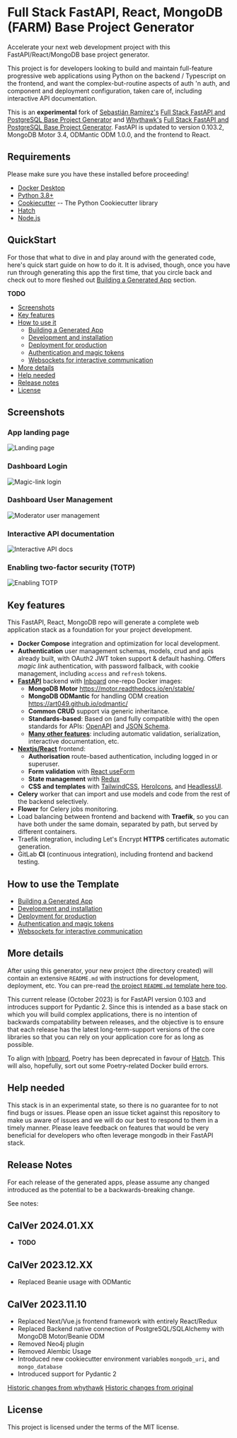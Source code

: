 # Full Stack FastAPI, React, MongoDB (FARM) Base Project Generator

Accelerate your next web development project with this FastAPI/React/MongoDB base project generator.

This project is for developers looking to build and maintain full-feature progressive web applications using Python on the backend / Typescript on the frontend, and want the complex-but-routine aspects of auth 'n auth, and component and deployment configuration, taken care of, including interactive API documentation. 

This is an **experimental** fork of [Sebastián Ramírez's](https://github.com/tiangolo) [Full Stack FastAPI and PostgreSQL Base Project Generator](https://github.com/tiangolo/full-stack-fastapi-postgresql) and [Whythawk's](https://github.com/whythawk) [Full Stack FastAPI and PostgreSQL Base Project Generator](https://github.com/whythawk/full-stack-fastapi-postgresql). FastAPI is updated to version 0.103.2, MongoDB Motor 3.4, ODMantic ODM 1.0.0, and the frontend to React.


## Requirements

Please make sure you have these installed before proceeding!
* [Docker Desktop]()
* [Python 3.8+]()
* [Cookiecutter]() -- The Python Cookiecutter library
* [Hatch]()
* [Node.js]()

## QuickStart

For those that what to dive in and play around with the generated code, here's quick start guide on how to do it. It is advised, though, once you have run through generating this app the first time, that you circle back and check out to more fleshed out [Building a Generated App](./docs/getting-started.md) section.

**TODO**

- [Screenshots](#screenshots)
- [Key features](#key-features)
- [How to use it](#how-to-use-it)
  - [Building a Generated App](./docs/getting-started.md)
  - [Development and installation](./docs/development-guide.md)
  - [Deployment for production](./docs/deployment-guide.md)
  - [Authentication and magic tokens](./docs/authentication-guide.md)
  - [Websockets for interactive communication](./docs/websocket-guide.md)
- [More details](#more-details)
- [Help needed](#help-needed)
- [Release notes](#release-notes)
- [License](#license)


## Screenshots

### App landing page

![Landing page](img/landing.png)

### Dashboard Login

![Magic-link login](img/login.png)

### Dashboard User Management

![Moderator user management](img/dashboard.png)

### Interactive API documentation

![Interactive API docs](img/redoc.png)

### Enabling two-factor security (TOTP)

![Enabling TOTP](img/totp.png)

## Key features

This FastAPI, React, MongoDB repo will generate a complete web application stack as a foundation for your project development.

- **Docker Compose** integration and optimization for local development.
- **Authentication** user management schemas, models, crud and apis already built, with OAuth2 JWT token support & default hashing. Offers _magic link_ authentication, with password fallback, with cookie management, including `access` and `refresh` tokens.
- [**FastAPI**](https://github.com/tiangolo/fastapi) backend with [Inboard](https://inboard.bws.bio/) one-repo Docker images:
  - **MongoDB Motor** https://motor.readthedocs.io/en/stable/
  - **MongoDB ODMantic** for handling ODM creation https://art049.github.io/odmantic/
  - **Common CRUD** support via generic inheritance.
  - **Standards-based**: Based on (and fully compatible with) the open standards for APIs: [OpenAPI](https://github.com/OAI/OpenAPI-Specification) and [JSON Schema](http://json-schema.org/).
  - [**Many other features**]("https://fastapi.tiangolo.com/features/"): including automatic validation, serialization, interactive documentation, etc.
- [**Nextjs/React**](https://nextjs.org/) frontend:
  - **Authorisation** route-based authentication, including logged in or superuser.
  - **Form validation** with [React useForm](https://react-hook-form.com/docs/useform)
  - **State management** with [Redux](https://redux.js.org/)
  - **CSS and templates** with [TailwindCSS](https://tailwindcss.com/), [HeroIcons](https://heroicons.com/), and [HeadlessUI](https://headlessui.com/).
- **Celery** worker that can import and use models and code from the rest of the backend selectively.
- **Flower** for Celery jobs monitoring.
- Load balancing between frontend and backend with **Traefik**, so you can have both under the same domain, separated by path, but served by different containers.
- Traefik integration, including Let's Encrypt **HTTPS** certificates automatic generation.
- GitLab **CI** (continuous integration), including frontend and backend testing.

## How to use the Template

- [Building a Generated App](./docs/getting-started.md)
- [Development and installation](./docs/development-guide.md)
- [Deployment for production](./docs/deployment-guide.md)
- [Authentication and magic tokens](./docs/authentication-guide.md)
- [Websockets for interactive communication](./docs/websocket-guide.md)

## More details

After using this generator, your new project (the directory created) will contain an extensive `README.md` with instructions for development, deployment, etc. You can pre-read [the project `README.md` template here too](./{{cookiecutter.project_slug}}/README.md).

This current release (October 2023) is for FastAPI version 0.103 and introduces support for Pydantic 2. Since this is intended as a base stack on which you will build complex applications, there is no intention of backwards compatability between releases, and the objective is to ensure that each release has the latest long-term-support versions of the core libraries so that you can rely on your application core for as long as possible.

To align with [Inboard](https://inboard.bws.bio/), Poetry has been deprecated in favour of [Hatch](https://hatch.pypa.io/latest/). This will also, hopefully, sort out some Poetry-related Docker build errors.

## Help needed

This stack is in an experimental state, so there is no guarantee for to not find bugs or issues. Please open an issue ticket against this repository to make us aware of issues and we will do our best to respond to them in a timely manner. Please leave feedback on features that would be very beneficial for developers who often leverage mongodb in their FastAPI stack.


## Release Notes

For each release of the generated apps, please assume any changed introduced as the potential to be a backwards-breaking change.

See notes: 

## CalVer 2024.01.XX
- **TODO**

## CalVer 2023.12.XX
- Replaced Beanie usage with ODMantic

## CalVer 2023.11.10

- Replaced Next/Vue.js frontend framework with entirely React/Redux
- Replaced Backend native connection of PostgreSQL/SQLAlchemy with MongoDB Motor/Beanie ODM
- Removed Neo4j plugin
- Removed Alembic Usage
- Introduced new cookiecutter environment variables `mongodb_uri`, and `mongo_database`
- Introduced support for Pydantic 2

[Historic changes from whythawk](https://github.com/whythawk/full-stack-fastapi-postgresql/releases)
[Historic changes from original](https://github.com/tiangolo/full-stack-fastapi-postgresql#release-notes)

## License

This project is licensed under the terms of the MIT license.
